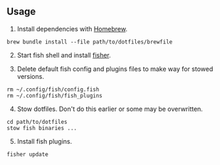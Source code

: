 Usage
-----

1. Install dependencies with [Homebrew](https://brew.sh/).
```shell
brew bundle install --file path/to/dotfiles/brewfile
```

2. Start fish shell and install [fisher](https://github.com/jorgebucaran/fisher).

3. Delete default fish config and plugins files to make way for stowed versions.
```shell
rm ~/.config/fish/config.fish
rm ~/.config/fish/fish_plugins
```

4. Stow dotfiles. Don't do this earlier or some may be overwritten.
```shell
cd path/to/dotfiles
stow fish binaries ...
```

5. Install fish plugins.
```shell
fisher update
```

